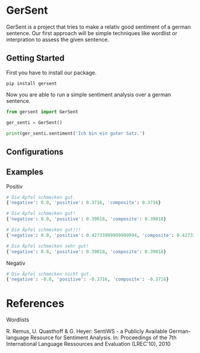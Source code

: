 # GerSent

GerSent is a project that tries to make a relativ good sentiment of a german sentence. Our first approach will be simple techniques like wordlist or interpration to assess the given sentence.

## Getting Started

First you have to install our package.

`pip install gersent`

Now you are able to run a simple sentiment analysis over a german sentence.

```python
from gersent import GerSent

ger_senti = GerSent()

print(ger_senti.sentiment('Ich bin ein guter Satz.')
```

## Configurations

## Examples

Positiv
```python
# Die Äpfel schmecken gut.
{'negative': 0.0, 'positive': 0.3716, 'composite': 0.3716}

# Die Äpfel schmecken gut!
{'negative': 0.0, 'positive': 0.39018, 'composite': 0.39018}

# Die Äpfel schmecken gut!!!
{'negative': 0.0, 'positive': 0.42733999999999994, 'composite': 0.42733999999999994}

# Die Äpfel schmecken sehr gut!
{'negative': 0.0, 'positive': 0.39018, 'composite': 0.39018}
```

Negativ
```python
# Die Äpfel schmecken nicht gut.
{'negative': -0.0, 'positive': -0.3716, 'composite': -0.3716}
```
# References

Wordlists

R. Remus, U. Quasthoff & G. Heyer: SentiWS - a Publicly Available German-language Resource for Sentiment Analysis.
In: Proceedings of the 7th International Language Ressources and Evaluation (LREC'10), 2010
